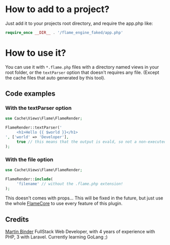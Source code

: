 # How to add to a project?

Just add it to your projects root directory, and
require the app.php like: 
```php
require_once __DIR__ . '/flame_engine_faked/app.php'
```

# How to use it?

You can use it with `*.flame.php` files with a directory named views in your root folder, or the `textParser` option that doesn't requires any file. (Except the cache files that auto generated by this tool).

## Code examples

### With the textParser option

```php
use Cache\Views\Flame\FlameRender;

FlameRender::textParser('
     <h1>Hello {{ $world }}</h1>
', ['world' => 'Developer'], 
     true // this means that the output is evald, so not a non-executed php will be returned
);
```

### With the file option

```php
use Cache\Views\Flame\FlameRender;

FlameRender::include(
     'filename' // without the .flame.php extension!
);
```
This doesn't comes with props... This will be fixed in the future,
but just use the whole [FlameCore](https://github.com/flamephpdev/flamecore)
to use every feature of this plugin.

## Credits

[Martin Binder](https://mrtn.vip) FullStack Web Developer, with 4 years of experience with PHP, 3 with Laravel.
Currently learning GoLang ;)